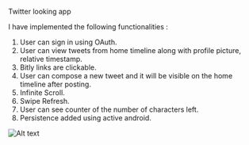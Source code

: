 
Twitter looking app 

I have implemented the following functionalities : 

1. User can sign in using OAuth. 
2. User can view tweets from home timeline along with profile picture, relative timestamp.
3. Bitly links are clickable. 
4. User can compose a new tweet and it will be visible on the home timeline after posting. 
5. Infinite Scroll.
6. Swipe Refresh.
7. User can see counter of the number of characters left.
8. Persistence added using active android. 

![Alt text](https://github.com/someshjainiitkgp/SimpleTwitter/blob/master/twitterVideo1.gif "New Twitter Stream")


